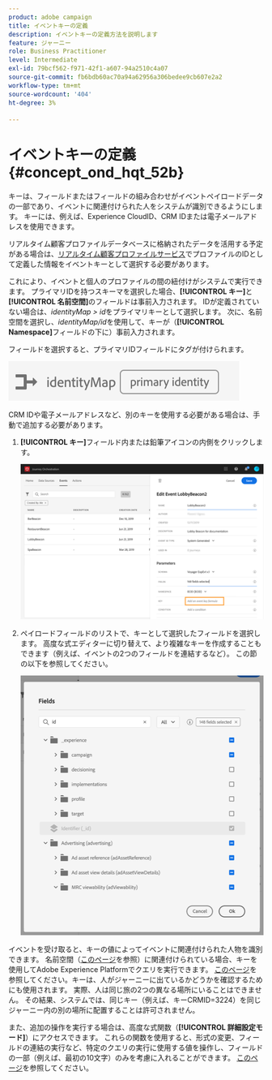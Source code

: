 ```yaml
---
product: adobe campaign
title: イベントキーの定義
description: イベントキーの定義方法を説明します
feature: ジャーニー
role: Business Practitioner
level: Intermediate
exl-id: 79bcf562-f971-42f1-a607-94a2510c4a07
source-git-commit: fb6bdb60ac70a94a62956a306bedee9cb607e2a2
workflow-type: tm+mt
source-wordcount: '404'
ht-degree: 3%

---
```


# イベントキーの定義 {#concept_ond_hqt_52b}

キーは、フィールドまたはフィールドの組み合わせがイベントペイロードデータの一部であり、イベントに関連付けられた人をシステムが識別できるようにします。 キーには、例えば、Experience CloudID、CRM IDまたは電子メールアドレスを使用できます。

リアルタイム顧客プロファイルデータベースに格納されたデータを活用する予定がある場合は、[リアルタイム顧客プロファイルサービス](https://experienceleague.adobe.com/docs/experience-platform/profile/home.html)でプロファイルのIDとして定義した情報をイベントキーとして選択する必要があります。

これにより、イベントと個人のプロファイルの間の紐付けがシステムで実行できます。 プライマリIDを持つスキーマを選択した場合、**[!UICONTROL キー]**&#x200B;と&#x200B;**[!UICONTROL 名前空間]**&#x200B;のフィールドは事前入力されます。 IDが定義されていない場合は、_identityMap > id_&#x200B;をプライマリキーとして選択します。 次に、名前空間を選択し、_identityMap/id_&#x200B;を使用して、キーが（**[!UICONTROL Namespace]**&#x200B;フィールドの下に）事前入力されます。

フィールドを選択すると、プライマリIDフィールドにタグが付けられます。

![](../assets/primary-identity.png)

CRM IDや電子メールアドレスなど、別のキーを使用する必要がある場合は、手動で追加する必要があります。

1. **[!UICONTROL キー]**&#x200B;フィールド内または鉛筆アイコンの内側をクリックします。

   ![](../assets/journey16.png)

1. ペイロードフィールドのリストで、キーとして選択したフィールドを選択します。 高度な式エディターに切り替えて、より複雑なキーを作成することもできます（例えば、イベントの2つのフィールドを連結するなど）。 この節の以下を参照してください。

   ![](../assets/journey20.png)

イベントを受け取ると、キーの値によってイベントに関連付けられた人物を識別できます。 名前空間（[このページ](../event/selecting-the-namespace.md)を参照）に関連付けられている場合、キーを使用してAdobe Experience Platformでクエリを実行できます。 [このページ](../building-journeys/about-orchestration-activities.md)を参照してください。キーは、人がジャーニーに出ているかどうかを確認するためにも使用されます。 実際、人は同じ旅の2つの異なる場所にいることはできません。 その結果、システムでは、同じキー（例えば、キーCRMID=3224）を同じジャーニー内の別の場所に配置することは許可されません。

また、追加の操作を実行する場合は、高度な式関数（**[!UICONTROL 詳細設定モード]**）にアクセスできます。 これらの関数を使用すると、形式の変更、フィールドの連結の実行など、特定のクエリの実行に使用する値を操作し、フィールドの一部（例えば、最初の10文字）のみを考慮に入れることができます。 [このページ](../expression/expressionadvanced.md)を参照してください。
